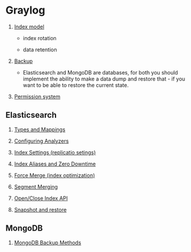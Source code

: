# Graylog

1. [Index model](https://docs.graylog.org/en/latest/pages/configuration/index_model.html#index-model)

    - index rotation

    - data retention

2. [Backup](https://docs.graylog.org/en/3.3/pages/configuration/backup.html)

    - Elasticsearch and MongoDB are databases, for both you should implement the ability to make a data dump and restore that -
    if you want to be able to restore the current state.

3. [Permission system](https://docs.graylog.org/en/3.3/pages/users_and_roles/permission_system.html#permissions)

## Elasticsearch

1. [Types and Mappings](https://www.elastic.co/guide/en/elasticsearch/guide/2.x/mapping.html#mapping)

2. [Configuring Analyzers](https://www.elastic.co/guide/en/elasticsearch/guide/2.x/configuring-analyzers.html#configuring-analyzers)

3. [Index Settings (replicatio setings)](https://www.elastic.co/guide/en/elasticsearch/guide/2.x/_index_settings.html#_index_settings)

4. [Index Aliases and Zero Downtime](https://www.elastic.co/guide/en/elasticsearch/guide/2.x/index-aliases.html#index-aliases)

5. [Force Merge (index optimization)](https://www.elastic.co/guide/en/elasticsearch/reference/2.4/indices-forcemerge.html)

6. [Segment Merging](https://www.elastic.co/guide/en/elasticsearch/guide/2.x/merge-process.html#merge-process)

7. [Open/Close Index API](https://www.elastic.co/guide/en/elasticsearch/reference/2.4/indices-open-close.html)

8. [Snapshot and restore](https://www.elastic.co/guide/en/elasticsearch/reference/current/snapshot-restore.html)

## MongoDB

1. [MongoDB Backup Methods](https://docs.mongodb.com/manual/core/backups/#back-up-by-copying-underlying-data-files)

